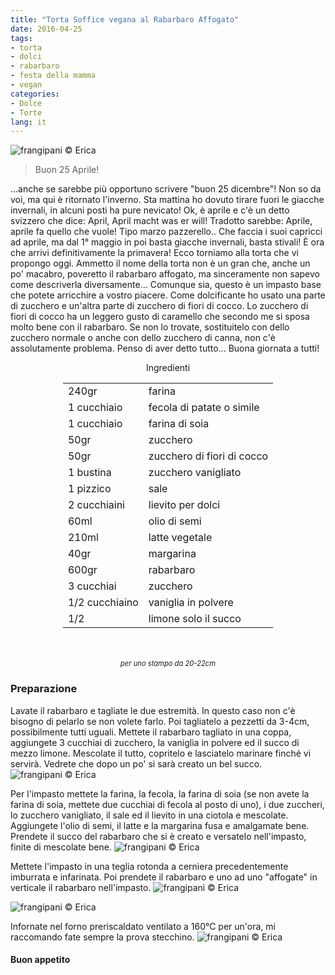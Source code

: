 ```yaml
---
title: "Torta Soffice vegana al Rabarbaro Affogato"
date: 2016-04-25
tags:
- torta
- dolci
- rabarbaro
- festa della mamma
- vegan
categories:
- Dolce
- Torte
lang: it
---
```

![](header.jpg "frangipani © Erica")

> Buon 25 Aprile!

...anche se sarebbe più opportuno scrivere "buon 25 dicembre"! Non so da voi, ma qui è ritornato l'inverno. Sta mattina ho dovuto tirare fuori le giacche invernali, in alcuni posti ha pure nevicato! Ok, è aprile e c'è un detto svizzero che dice: April, April macht was er will! Tradotto sarebbe: Aprile, aprile fa quello che vuole! Tipo marzo pazzerello.. Che faccia i suoi capricci ad aprile, ma dal 1° maggio in poi basta giacche invernali, basta stivali! È ora che arrivi definitivamente la primavera! Ecco torniamo alla torta che vi propongo oggi. Ammetto il nome della torta non è un gran che, anche un po' macabro, poveretto il rabarbaro affogato, ma sinceramente non sapevo come descriverla diversamente... Comunque sia, questo è un impasto base che potete arricchire a vostro piacere. Come dolcificante ho usato una parte di zucchero e un'altra parte di zucchero di fiori di cocco. Lo zucchero di fiori di cocco ha un leggero gusto di caramello che secondo me si sposa molto bene con il rabarbaro. Se non lo trovate, sostituitelo con dello zucchero normale o anche con dello zucchero di canna, non c'è assolutamente problema. Penso di aver detto tutto... Buona giornata a tutti!


<div id="wrapper" style="text-align: center">
  <div id="yourdiv" style="display: inline-block;">
    <div class="ingredients">
      <div class="ingredients-title">Ingredienti</div>
      <table>
        <tbody>
          <tr>
            <td>240gr</td>
            <td>farina</td>
          </tr>
          <tr>
            <td>1 cucchiaio</td>
            <td>fecola di patate o simile</td>
          </tr>
          <tr>
            <td>1 cucchiaio</td>
            <td>farina di soia</td>
          </tr>
          <tr>
            <td>50gr</td>
            <td>zucchero</td>
          </tr>
          <tr>
            <td>50gr</td>
            <td>zucchero di fiori di cocco</td>
          </tr>
          <tr>
            <td>1 bustina</td>
            <td>zucchero vanigliato</td>
          </tr>
          <tr>
            <td>1 pizzico</td>
            <td>sale</td>
          </tr>
          <tr>
            <td>2 cucchiaini</td>
            <td>lievito per dolci</td>
          </tr>
          <tr>
            <td>60ml</td>
            <td>olio di semi</td>
          </tr>
          <tr>
            <td>210ml</td>
            <td>latte vegetale</td>
          </tr>
          <tr>
            <td>40gr</td>
            <td>margarina</td>
          </tr>
          <tr>
            <td>600gr</td>
            <td>rabarbaro</td>
          </tr>
          <tr>
            <td>3 cucchiai</td>
            <td>zucchero</td>
          </tr>
          <tr>
            <td>1/2 cucchiaino</td>
            <td>vaniglia in polvere</td>
          </tr>
          <tr>
            <td>1/2</td>
            <td>limone solo il succo</td>
          </tr>
        </tbody>
      </table>
      <br></br>
      <i class="pull-right" style="font-size: 80%;">per uno stampo da 20-22cm</i>
    </div>
  </div>
</div>


<h3>
  <font color="grey">
    <i class="fa fa-cogs"></i>
  </font> Preparazione
</h3>

Lavate il rabarbaro e tagliate le due estremità. In questo caso non c'è bisogno di pelarlo se non volete farlo. Poi tagliatelo a pezzetti da 3-4cm, possibilmente tutti uguali. Mettete il rabarbaro tagliato in una coppa, aggiungete 3 cucchiai di zucchero, la vaniglia in polvere ed il succo di mezzo limone. Mescolate il tutto, copritelo e lasciatelo marinare finché vi servirà. Vedrete che dopo un po' si sarà creato un bel succo.
![](rabarbaro.jpg "frangipani © Erica")

Per l'impasto mettete la farina, la fecola, la farina di soia (se non avete la farina di soia, mettete due cucchiai di fecola al posto di uno), i due zuccheri, lo zucchero vanigliato, il sale ed il lievito in una ciotola e mescolate. Aggiungete l'olio di semi, il latte e la margarina fusa e amalgamate bene. Prendete il succo del rabarbaro che si è creato e versatelo nell'impasto, finite di mescolate bene.
![](impasto.jpg "frangipani © Erica")

Mettete l'impasto in una teglia rotonda a cerniera precedentemente imburrata e infarinata. Poi prendete il rabarbaro e uno ad uno "affogate" in verticale il rabarbaro nell'impasto.
![](teglia1.jpg "frangipani © Erica")

![](teglia2.jpg "frangipani © Erica")

Infornate nel forno preriscaldato ventilato a 160°C per un'ora, mi raccomando fate sempre la prova stecchino.
![](risultato.jpg "frangipani © Erica")


<h4>Buon appetito
  <font color="red">
    <i class="fa fa-smile-o"></i>
  </font>
</h4>
